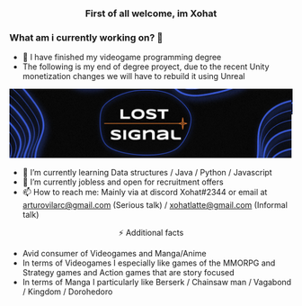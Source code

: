 ### <p align="center">First of all welcome, im Xohat</p>

### What am i currently working on? 👋

- 🔭 I have finished my videogame programming degree
- The following is my end of degree proyect, due to the recent Unity monetization changes we will have to rebuild it using Unreal
 
![banner](https://github.com/Xohat/Xohat/blob/main/banner.png?raw=true)

- 🌱 I’m currently learning Data structures / Java / Python / Javascript
- 👯 I’m currently jobless and open for recruitment offers
- 📫 How to reach me: Mainly via at discord Xohat#2344 or email at arturovilarc@gmail.com (Serious talk) / xohatlatte@gmail.com (Informal talk)

<p align="center">⚡ Additional facts</p>

- Avid consumer of Videogames and Manga/Anime <br />
- In terms of Videogames I especially like games of the MMORPG and Strategy games and Action games that are story focused <br />
- In terms of Manga I particularly like Berserk / Chainsaw man / Vagabond / Kingdom / Dorohedoro <br />

<!--


**Xohat/Xohat** is a ✨ _special_ ✨ repository because its `README.md` (this file) appears on your GitHub profile.

formely known as Arturo

Here are some ideas to get you started:

- 👯 I’m looking to collaborate on ...
- 🤔 I’m looking for help with ...
- 💬 Ask me about ...
- 😄 Pronouns: ...
-->
